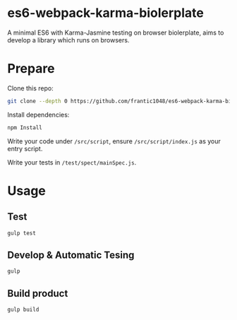 # es6-webpack-karma-biolerplate
A minimal ES6 with Karma-Jasmine testing on browser biolerplate, aims to develop a library which runs on browsers.

# Prepare

Clone this repo:

```bash
git clone --depth 0 https://github.com/frantic1048/es6-webpack-karma-biolerplate.git
```

Install dependencies:

```bash
npm Install
```

Write your code under `/src/script`, ensure `/src/script/index.js` as your entry script.

Write your tests in `/test/spect/mainSpec.js`.

# Usage

## Test

```bash
gulp test
```

## Develop & Automatic Tesing

```bash
gulp
```

## Build product

```bash
gulp build
```
